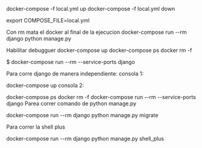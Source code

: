 

docker-compose -f local.yml up
docker-compose -f local.yml down

export COMPOSE_FILE=local.yml

Con rm mata el docker al final de la ejecucion
docker-compose run --rm django python manage.py <comando>

Habilitar debugguer 
docker-compose up
docker-compose ps
docker rm -f <ID>

$ docker-compose run --rm --service-ports django


Para corre django de manera independiente:
consola 1:

  docker-compose up
consola 2:

  docker-compose ps
  docker rm -f <name>
  docker-compose run --rm --service-ports django
Parea correr comando de python manage.py

  docker-compose run --rm django python manage.py migrate

Para correr la shell plus

docker-compose run --rm django python manage.py shell_plus